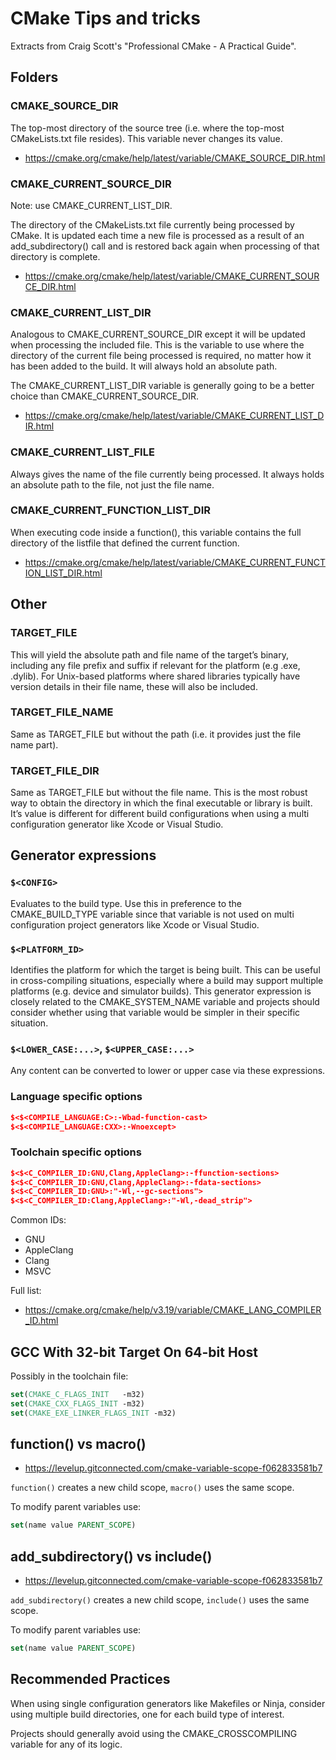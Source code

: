 # CMake Tips and tricks

Extracts from Craig Scott's "Professional CMake - A Practical Guide".

## Folders

### CMAKE_SOURCE_DIR

The top-most directory of the source tree (i.e. where the top-most
CMakeLists.txt file resides).
This variable never changes its value.

- <https://cmake.org/cmake/help/latest/variable/CMAKE_SOURCE_DIR.html>

### CMAKE_CURRENT_SOURCE_DIR

Note: use CMAKE_CURRENT_LIST_DIR.

The directory of the CMakeLists.txt file currently being processed by
CMake. It is updated each time a new file is processed as a result of
an add_subdirectory() call and is restored back again when processing
of that directory is complete.

- <https://cmake.org/cmake/help/latest/variable/CMAKE_CURRENT_SOURCE_DIR.html>

### CMAKE_CURRENT_LIST_DIR

Analogous to CMAKE_CURRENT_SOURCE_DIR except it will be updated when
processing the included file. This is the variable to use where the
directory of the current file being processed is required, no matter
how it has been added to the build. It will always hold an absolute path.

The CMAKE_CURRENT_LIST_DIR variable is generally going to be a better
choice than CMAKE_CURRENT_SOURCE_DIR.

- <https://cmake.org/cmake/help/latest/variable/CMAKE_CURRENT_LIST_DIR.html>

### CMAKE_CURRENT_LIST_FILE

Always gives the name of the file currently being processed. It always
holds an absolute path to the file, not just the file name.

### CMAKE_CURRENT_FUNCTION_LIST_DIR

When executing code inside a function(), this variable contains the full directory of the listfile that defined the current function.

- <https://cmake.org/cmake/help/latest/variable/CMAKE_CURRENT_FUNCTION_LIST_DIR.html>

## Other

### TARGET_FILE

This will yield the absolute path and file name of the target’s binary,
including any file prefix and suffix if relevant for the platform
(e.g .exe, .dylib). For Unix-based platforms where shared libraries
typically have version details in their file name, these will also
be included.

### TARGET_FILE_NAME

Same as TARGET_FILE but without the path (i.e. it provides just the
file name part).

### TARGET_FILE_DIR

Same as TARGET_FILE but without the file name. This is the most robust
way to obtain the directory in which the final executable or library
is built. It’s value is different for different build configurations
when using a multi configuration generator like Xcode or Visual Studio.

## Generator expressions

### `$<CONFIG>`

Evaluates to the build type. Use this in preference to the
CMAKE_BUILD_TYPE variable since that variable is not used on multi
configuration project generators like Xcode or Visual Studio.

### `$<PLATFORM_ID>`

Identifies the platform for which the target is being built. This
can be useful in cross-compiling situations, especially where a build
may support multiple platforms (e.g. device and simulator builds).
This generator expression is closely related to the CMAKE_SYSTEM_NAME
variable and projects should consider whether using that variable
would be simpler in their specific situation.

### `$<LOWER_CASE:...>`, `$<UPPER_CASE:...>`

Any content can be converted to lower or upper case via these expressions.

### Language specific options

```cmake
$<$<COMPILE_LANGUAGE:C>:-Wbad-function-cast>
$<$<COMPILE_LANGUAGE:CXX>:-Wnoexcept>
```

### Toolchain specific options

```cmake
$<$<C_COMPILER_ID:GNU,Clang,AppleClang>:-ffunction-sections>
$<$<C_COMPILER_ID:GNU,Clang,AppleClang>:-fdata-sections>
$<$<C_COMPILER_ID:GNU>:"-Wl,--gc-sections">
$<$<C_COMPILER_ID:Clang,AppleClang>:"-Wl,-dead_strip">
```

Common IDs:

- GNU
- AppleClang
- Clang
- MSVC

Full list:

- <https://cmake.org/cmake/help/v3.19/variable/CMAKE_LANG_COMPILER_ID.html>

## GCC With 32-bit Target On 64-bit Host

Possibly in the toolchain file:

```cmake
set(CMAKE_C_FLAGS_INIT   -m32)
set(CMAKE_CXX_FLAGS_INIT -m32)
set(CMAKE_EXE_LINKER_FLAGS_INIT -m32)
```

## function() vs macro()

- <https://levelup.gitconnected.com/cmake-variable-scope-f062833581b7>

`function()` creates a new child scope, `macro()` uses the same scope.

To modify parent variables use:

```cmake
set(name value PARENT_SCOPE)
```

## add_subdirectory() vs include()

- <https://levelup.gitconnected.com/cmake-variable-scope-f062833581b7>

`add_subdirectory()` creates a new child scope, `include()` uses the same scope.

To modify parent variables use:

```cmake
set(name value PARENT_SCOPE)
```

## Recommended Practices

When using single configuration generators like Makefiles or Ninja,
consider using multiple build directories, one for each build type
of interest.

Projects should generally avoid using the CMAKE_CROSSCOMPILING variable
for any of its logic.
